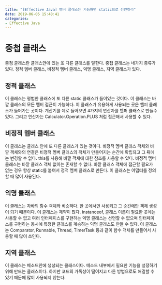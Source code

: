 ```yaml
---
title: "[Effective Java] 멤버 클래스는 가능하면 static으로 선언하라"
date: 2019-06-05 15:48:41
categories:
- Effective Java
---
```


# 중첩 클래스
중첨 클래스란 클래스안에 있는 또 다른 클래스를 말한다. 중첩 클래스는 네가지 종류가 있다.
정적 멤버 클래스, 비정적 멤버 클래스, 익명 클래스, 지역 클래스가 있다.

## 정적 클래스
이 클래스는 평범한 클래스에 또 다른 static 클래스가 들어있는 것이다. 이 클래스는 바깥 클래스의 모든 멤버 접근이 가능하다.
이 클래스가 유용하게 사용되는 곳은 헬퍼 클래스가 들어가는 곳이다. 계산기를 예로 들어보면 4가지의 연산자를 헬퍼 클래스로 만들수 있다.
그리고 연산자는 Calculator.Operation.PLUS 처럼 접근해서 사용할 수 있다.

## 비정적 멤버 클래스
이 클래스는 클래스 안에 또 다른 클래스가 있는 것이다. 비정적 멤버 클래스 객체와 바깥 객체와의 연결은 비정적 멤버 클래스의 객체가 만들어지는 순간에 확립되고 그 뒤에는 변경할 수 없다.
this를 사용해 바깥 객체에 대한 참조를 사용할 수 있다. 비정적 멤버 클래스는 바깥 클래스 객체 없이는 존재할 수 없다.
바깥 클래스 객체에 접근할 필요가 없는 경우 항상 static를 붙여서 정적 멤버 클래스로 만든다.
이 클래스는 어댑터를 정의할 때 많이 사용된다.

## 익명 클래스
이 클래스는 자바의 함수 객체와 비슷하다. 한 곳에서만 사용되고 그 순간에만 객체 생성이 되기 때문이다. 이 클래스는 제약이 많다.
instanceof, 클래스 이름이 필요한 곳에는 사용할 수 없고 여러 인터페이스를 구현하는 익명 클래스는 선언할 수 없으며 인터페이스를 구현하는 동시에 특정한 클래스를 계승하는 익명 클래스도 만들 수 없다.
이 클래스는 Comparator, Runnable, Thread, TimerTask 등과 같이 함수 객체를 만들어서 사용할 때 많이 쓰인다.

## 지역 클래스
이 클래스는 메소드안에 생성되는 클래스이다. 메소드 내부에서 필요한 기능을 설정하기위해 만드는 클래스이다.
하지만 코드의 가독성이 떨어지고 다른 방법으로도 해결할 수 있기 때문에 많이 사용되지 않는다.